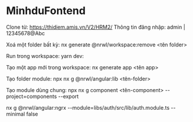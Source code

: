 # MinhduFontend

Clone từ: https://thidiem.amis.vn/V2/HRM2/
Thông tin đăng nhập: admin  |   12345678@Abc

Xoá một folder bất kỳ: nx generate @nrwl/workspace:remove <tên folder>

Run trong workspace: yarn dev:<app-name>

Tạo một app mới trong workspace: nx generate app <tên app>

Tạo folder module: npx nx g @nrwl/angular:lib <tên-folder>

Tạo module dùng chung: npx nx g component <tên-component> --project=components --export

nx g @nrwl/angular:ngrx --module=libs/auth/src/lib/auth.module.ts --minimal false


